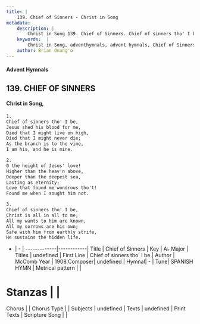 ```yaml
---
title: |
    139. Chief of Sinners - Christ in Song
metadata:
    description: |
        Christ in Song 139. Chief of Sinners. Chief of sinners tho' I be, Jesus shed his blood for me, Died that I might live on high, Died that I might never die; As the branch is to the vine, I am his, and he is mine.
    keywords:  |
        Christ in Song, adventhymnals, advent hymnals, Chief of Sinners, Chief of sinners tho' I be. 
    author: Brian Onang'o
---
```


#### Advent Hymnals
## 139. CHIEF OF SINNERS
####  Christ in Song,

```txt
1.
Chief of sinners tho' I be,
Jesus shed his blood for me,
Died that I might live on high,
Died that I might never die;
As the branch is to the vine,
I am his, and he is mine.

2.
O the height of Jesus' love!
Higher than the heav'n above,
Deeper than the deepest sea,
Lasting as eternity;
Love that found me wondrous tho't!
Found me when I sought him not.

3.
Chief of sinners tho' I be,
Christ is all in all to me;
All my wants to him are known,
All my sorrows are his own;
Safe with him from earthly strife,
He sustains the hidden life.


```

- |   -  |
-------------|------------|
Title | Chief of Sinners |
Key | A♭ Major |
Titles | undefined |
First Line | Chief of sinners tho' I be |
Author | McComb
Year | 1908
Composer| undefined |
Hymnal|  - |
Tune| SPANISH HYMN |
Metrical pattern | |
# Stanzas |  |
Chorus |  |
Chorus Type |  |
Subjects | undefined |
Texts | undefined |
Print Texts | 
Scripture Song |  |
    

